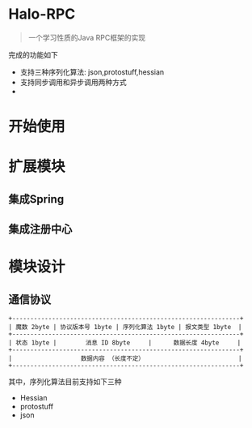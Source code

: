# Halo-RPC
 > 一个学习性质的Java RPC框架的实现

完成的功能如下
+ 支持三种序列化算法: json,protostuff,hessian
+ 支持同步调用和异步调用两种方式
+ 

# 开始使用
# 扩展模块
## 集成Spring
## 集成注册中心
# 模块设计
## 通信协议
```text
+---------------------------------------------------------------+
| 魔数 2byte | 协议版本号 1byte | 序列化算法 1byte | 报文类型 1byte  |
+---------------------------------------------------------------+
| 状态 1byte |        消息 ID 8byte     |      数据长度 4byte     |
+---------------------------------------------------------------+
|                   数据内容 （长度不定）                          |
+---------------------------------------------------------------+
```
其中，序列化算法目前支持如下三种
+ Hessian
+ protostuff
+ json



